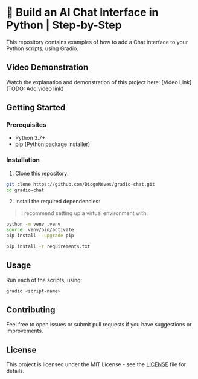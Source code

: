# 💬 Build an AI Chat Interface in Python | Step-by-Step

This repository contains examples of how to add a Chat interface to your Python
scripts, using Gradio.

## Video Demonstration

Watch the explanation and demonstration of this project here:
[Video Link](TODO: Add video link)

## Getting Started

### Prerequisites

- Python 3.7+
- pip (Python package installer)

### Installation

1. Clone this repository:
```bash
git clone https://github.com/DiogoNeves/gradio-chat.git
cd gradio-chat
```

2. Install the required dependencies:
> I recommend setting up a virtual environment with:  
```bash
python -m venv .venv
source .venv/bin/activate
pip install --upgrade pip
```

```bash
pip install -r requirements.txt
```

## Usage

Run each of the scripts, using:  
```bash
gradio <script-name>
```

## Contributing

Feel free to open issues or submit pull requests if you have suggestions or improvements.

## License

This project is licensed under the MIT License - see the [LICENSE](LICENSE) file for details. 